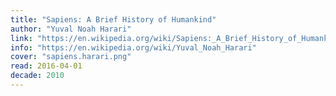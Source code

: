```yaml
---
title: "Sapiens: A Brief History of Humankind"
author: "Yuval Noah Harari"
link: "https://en.wikipedia.org/wiki/Sapiens:_A_Brief_History_of_Humankind"
info: "https://en.wikipedia.org/wiki/Yuval_Noah_Harari"
cover: "sapiens.harari.png"
read: 2016-04-01
decade: 2010
---
```

